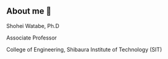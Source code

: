 ## About me 👋

Shohei Watabe, Ph.D

Associate Professor

College of Engineering, Shibaura Institute of Technology (SIT)
